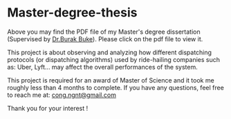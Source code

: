 # Master-degree-thesis
Above you may find the PDF file of my Master's degree dissertation (Supervised by [Dr.Burak Buke](https://www.maths.ed.ac.uk/~bbuke/bio/)). Please click on the pdf file to view it.

This project is about observing and analyzing how different dispatching protocols (or dispatching algorithms) used by ride-hailing companies such as: Uber, Lyft... may affect the overall performances of the system.

This project is required for an award of Master of Science and it took me roughly less than 4 months to complete. If you have any questions, feel free to reach me at: cong.ngnt@gmail.com

Thank you for your interest ! 
